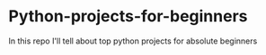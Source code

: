 # Python-projects-for-beginners
In this repo I'll tell about top python projects for absolute  beginners
